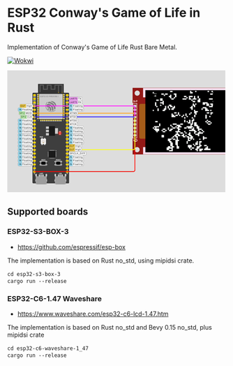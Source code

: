# ESP32 Conway's Game of Life in Rust

Implementation of Conway's Game of Life Rust Bare Metal.

[![Wokwi](https://img.shields.io/endpoint?url=https%3A%2F%2Fwokwi.com%2Fbadge%2Fclick-to-simulate.json)](https://wokwi.com/projects/380370193649185793)

![ESP32 Conways Game of Life in Rust](esp32-conways-game-of-life-rs.png)

## Supported boards

### ESP32-S3-BOX-3

- https://github.com/espressif/esp-box

The implementation is based on Rust no\_std, using mipidsi crate.

```
cd esp32-s3-box-3
cargo run --release
```

### ESP32-C6-1.47 Waveshare

- https://www.waveshare.com/esp32-c6-lcd-1.47.htm

The implementation is based on Rust no\_std and Bevy 0.15 no\_std, plus mipidsi crate

```
cd esp32-c6-waveshare-1_47
cargo run --release
```

